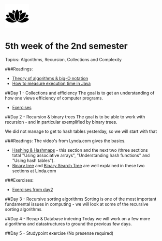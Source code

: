 ![Alt text](img/lotussm.png)
# 5th week of the 2nd semester
Topics: Algorithms, Recursion, Collections and Complexity

###Readings:

* [Theory of algorithms & big-O notation](study/ComparingAlgorithms-ComplexityTheory.pdf)
* [How to measure execution time in Java](study/SestoftMicrobenchmarking.pdf)

##Day 1 - Collections and efficiency
The goal is to get an understanding of how one views efficiency of computer programs. 

* [Exercises](study/day1exercises.md)

##Day 2 - Recursion & binary trees
The goal is to be able to work with recursion - and in particular exemplified by binary trees.

We did not manage to get to hash tables yesterday, so we will start with that

###Readings:
The video's from Lynda.com gives the basics.

* [Hashing & Hashmaps](https://www.lynda.com/Developer-Programming-Foundations-tutorials/Using-associative-arrays/149042/177125-4.html?org=cphbusiness.dk) - this section and the next two (three sections total "Using associative arrays", "Understanding hash functions" and "Using hash tables").
* [Binary tree](https://www.lynda.com/Developer-Programming-Foundations-tutorials/Introduction-tree-data-structures/149042/177132-4.html?org=cphbusiness.dk) and [Binary Search Tree](https://www.lynda.com/Developer-Programming-Foundations-tutorials/Understanding-binary-search-trees-BST/149042/177133-4.html?org=cphbusiness.dk) are well explained in these two sections at Linda.com

###Exercises:
* [Exercises from day2](../study/day2exercises.md)

##Day 3 - Recursive sorting algorithms
Sorting is one of the most important fundamental issues in computing - we will look at some of the recursive sorting algorithms.

##Day 4 - Recap & Database indexing
Today we will work on a few more algorithms and datastructures to ground the previous few days.

##Day 5 - Studypoint exercise
(No presense required)
